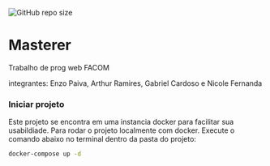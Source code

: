 ![GitHub repo size](https://img.shields.io/github/repo-size/enzodpaiva/Masterer)
# Masterer 

Trabalho de prog web FACOM

integrantes: Enzo Paiva, Arthur Ramires, Gabriel Cardoso e Nicole Fernanda

### Iniciar projeto
Este projeto se encontra em uma instancia docker para facilitar sua usabildiade. Para rodar o projeto localmente com docker. Execute o comando abaixo no terminal dentro da pasta do projeto:

```sh
docker-compose up -d
```
